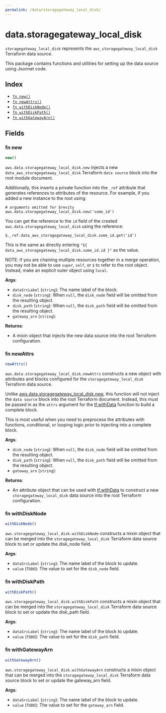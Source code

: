 ```yaml
---
permalink: /data/storagegateway_local_disk/
---
```


# data.storagegateway_local_disk

`storagegateway_local_disk` represents the `aws_storagegateway_local_disk` Terraform data source.



This package contains functions and utilities for setting up the data source using Jsonnet code.


## Index

* [`fn new()`](#fn-new)
* [`fn newAttrs()`](#fn-newattrs)
* [`fn withDiskNode()`](#fn-withdisknode)
* [`fn withDiskPath()`](#fn-withdiskpath)
* [`fn withGatewayArn()`](#fn-withgatewayarn)

## Fields

### fn new

```ts
new()
```


`aws.data.storagegateway_local_disk.new` injects a new `data_aws_storagegateway_local_disk` Terraform `data source`
block into the root module document.

Additionally, this inserts a private function into the `_ref` attribute that generates references to attributes of the
resource. For example, if you added a new instance to the root using:

    # arguments omitted for brevity
    aws.data.storagegateway_local_disk.new('some_id')

You can get the reference to the `id` field of the created `aws.data.storagegateway_local_disk` using the reference:

    $._ref.data_aws_storagegateway_local_disk.some_id.get('id')

This is the same as directly entering `"${ data_aws_storagegateway_local_disk.some_id.id }"` as the value.

NOTE: if you are chaining multiple resources together in a merge operation, you may not be able to use `super`, `self`,
or `$` to refer to the root object. Instead, make an explicit outer object using `local`.

**Args**:
  - `dataSrcLabel` (`string`): The name label of the block.
  - `disk_node` (`string`):  When `null`, the `disk_node` field will be omitted from the resulting object.
  - `disk_path` (`string`):  When `null`, the `disk_path` field will be omitted from the resulting object.
  - `gateway_arn` (`string`): 

**Returns**:
- A mixin object that injects the new data source into the root Terraform configuration.


### fn newAttrs

```ts
newAttrs()
```


`aws.data.storagegateway_local_disk.newAttrs` constructs a new object with attributes and blocks configured for the `storagegateway_local_disk`
Terraform data source.

Unlike [aws.data.storagegateway_local_disk.new](#fn-storagegatewaylocaldisknew), this function will not inject the `data source`
block into the root Terraform document. Instead, this must be passed in as the `attrs` argument for the
[tf.withData](https://github.com/tf-libsonnet/core/tree/main/docs#fn-withdata) function to build a complete block.

This is most useful when you need to preprocess the attributes with functions, conditional, or looping logic prior to
injecting into a complete block.

**Args**:
  - `disk_node` (`string`):  When `null`, the `disk_node` field will be omitted from the resulting object.
  - `disk_path` (`string`):  When `null`, the `disk_path` field will be omitted from the resulting object.
  - `gateway_arn` (`string`): 

**Returns**:
  - An attribute object that can be used with [tf.withData](https://github.com/tf-libsonnet/core/tree/main/docs#fn-withdata) to construct a new `storagegateway_local_disk` data source into the root Terraform configuration.


### fn withDiskNode

```ts
withDiskNode()
```

`aws.storagegateway_local_disk.withDiskNode` constructs a mixin object that can be merged into the `storagegateway_local_disk`
Terraform data source block to set or update the disk_node field.



**Args**:
  - `dataSrcLabel` (`string`): The name label of the block to update.
  - `value` (`TODO`): The value to set for the `disk_node` field.


### fn withDiskPath

```ts
withDiskPath()
```

`aws.storagegateway_local_disk.withDiskPath` constructs a mixin object that can be merged into the `storagegateway_local_disk`
Terraform data source block to set or update the disk_path field.



**Args**:
  - `dataSrcLabel` (`string`): The name label of the block to update.
  - `value` (`TODO`): The value to set for the `disk_path` field.


### fn withGatewayArn

```ts
withGatewayArn()
```

`aws.storagegateway_local_disk.withGatewayArn` constructs a mixin object that can be merged into the `storagegateway_local_disk`
Terraform data source block to set or update the gateway_arn field.



**Args**:
  - `dataSrcLabel` (`string`): The name label of the block to update.
  - `value` (`TODO`): The value to set for the `gateway_arn` field.
